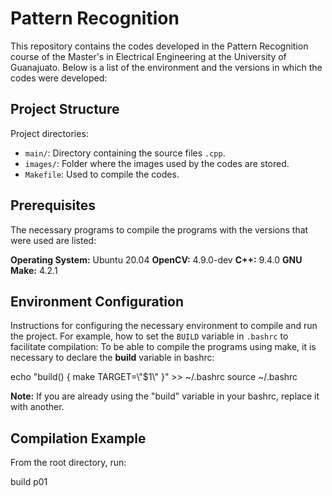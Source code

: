 # Pattern Recognition
This repository contains the codes developed in the Pattern Recognition course of the Master's in Electrical Engineering at the University of Guanajuato.
Below is a list of the environment and the versions in which the codes were developed:

## Project Structure
Project directories:

- `main/`: Directory containing the source files `.cpp`.
- `images/`: Folder where the images used by the codes are stored.
- `Makefile`: Used to compile the codes.

## Prerequisites
The necessary programs to compile the programs with the versions that were used are listed:

**Operating System:** Ubuntu 20.04
**OpenCV:** 4.9.0-dev
**C++:** 9.4.0
**GNU Make:** 4.2.1

## Environment Configuration

Instructions for configuring the necessary environment to compile and run the project. For example, how to set the `BUILD` variable in `.bashrc` to facilitate compilation:
To be able to compile the programs using make, it is necessary to declare the **build** variable in bashrc:

echo "build() { make TARGET=\\\"$1\\\" }" >> ~/.bashrc
source ~/.bashrc

**Note:** If you are already using the "build" variable in your bashrc, replace it with another.

## Compilation Example

From the root directory, run:

build p01
